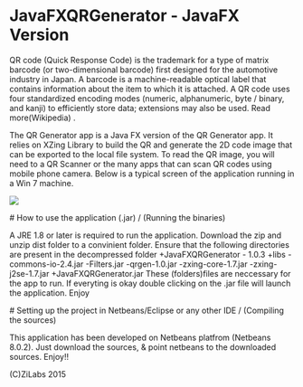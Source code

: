 # JavaFXQRGenerator - JavaFX Version
<p>
QR code (Quick Response Code) is the trademark for a type of matrix barcode (or two-dimensional barcode) first designed for the automotive industry in Japan. A barcode is a machine-readable optical label that contains information about the item to which it is attached. A QR code uses four standardized encoding modes (numeric, alphanumeric, byte / binary, and kanji) to efficiently store data; extensions may also be used. Read more(Wikipedia) .
</p>
<p>
The QR Generator app is a Java FX version of the QR Generator app. It relies on XZing Library to build the QR and generate the 2D code image that can be exported to the local file system. To read the QR image, you will need to a QR Scanner or the many apps that can scan QR codes using mobile phone camera.
Below is a typical screen of the application running in a Win 7 machine.
</p>
<p>
<img src="https://www.dropbox.com/s/3o5h89hap22jjmm/shot_001.png?raw=1"/>
</p>
# How to use the application (.jar) / (Running the binaries)
<p>
A JRE 1.8 or later is required to run the application. Download the zip and unzip dist folder to a convinient folder. Ensure that the following directories are present in the decompressed folder 
+JavaFXQRGenerator - 1.0.3
    +libs
      -commons-io-2.4.jar
      -Filters.jar
      -qrgen-1.0.jar
      -zxing-core-1.7.jar
      -zxing-j2se-1.7.jar
    +JavaFXQRGenerator.jar
These (folders)files are  neccessary for the app to run. If everyting is okay double clicking on the .jar file will launch the application. Enjoy
</p>
# Setting up the project in Netbeans/Eclipse or any other IDE / (Compiling the sources)
<p>
This application has been developed on Netbeans platfrom (Netbeans 8.0.2). Just download the sources, & point
netbeans to the downloaded sources. 
Enjoy!!


(C)ZiLabs 2015



